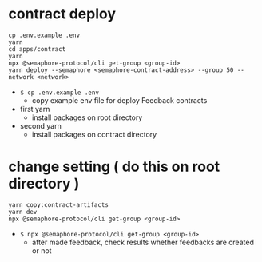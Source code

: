 # contract deploy 
```shell
cp .env.example .env 
yarn
cd apps/contract
yarn
npx @semaphore-protocol/cli get-group <group-id>
yarn deploy --semaphore <semaphore-contract-address> --group 50 --network <network>
```
- `$ cp .env.example .env`
  - copy example env file for deploy Feedback contracts
- first yarn
  - install packages on root directory
- second yarn
  - install packages on contract directory
# change setting ( do this on root directory )
```shell
yarn copy:contract-artifacts
yarn dev
npx @semaphore-protocol/cli get-group <group-id>
```
- `$ npx @semaphore-protocol/cli get-group <group-id>`
  - after made feedback, check results whether feedbacks are created or not
